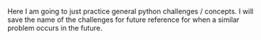 Here I am going to just practice general python challenges / concepts. 
I will save the name of the challenges for future reference for when a similar problem occurs in the future. 

